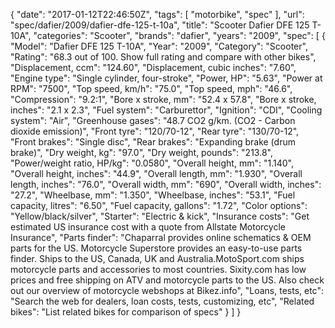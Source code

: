 {
    "date": "2017-01-12T22:46:50Z",
    "tags": [
        "motorbike",
        "spec"
    ],
    "url": "spec\/dafier\/2009\/dafier-dfe-125-t-10a",
    "title": "Scooter Dafier DFE 125 T-10A",
    "categories": "Scooter",
    "brands": "dafier",
    "years": "2009",
    "spec": [
        {
            "Model": "Dafier DFE 125 T-10A",
            "Year": "2009",
            "Category": "Scooter",
            "Rating": "68.3 out of 100. Show full rating and compare with other bikes",
            "Displacement, ccm": "124.60",
            "Displacement, cubic inches": "7.60",
            "Engine type": "Single cylinder, four-stroke",
            "Power, HP": "5.63",
            "Power at RPM": "7500",
            "Top speed, km\/h": "75.0",
            "Top speed, mph": "46.6",
            "Compression": "9.2:1",
            "Bore x stroke, mm": "52.4 x 57.8",
            "Bore x stroke, inches": "2.1 x 2.3",
            "Fuel system": "Carburettor",
            "Ignition": "CDI",
            "Cooling system": "Air",
            "Greenhouse gases": "48.7 CO2 g\/km. (CO2 - Carbon dioxide emission)",
            "Front tyre": "120\/70-12",
            "Rear tyre": "130\/70-12",
            "Front brakes": "Single disc",
            "Rear brakes": "Expanding brake (drum brake)",
            "Dry weight, kg": "97.0",
            "Dry weight, pounds": "213.8",
            "Power\/weight ratio, HP\/kg": "0.0580",
            "Overall height, mm": "1.140",
            "Overall height, inches": "44.9",
            "Overall length, mm": "1.930",
            "Overall length, inches": "76.0",
            "Overall width, mm": "690",
            "Overall width, inches": "27.2",
            "Wheelbase, mm": "1.350",
            "Wheelbase, inches": "53.1",
            "Fuel capacity, litres": "6.50",
            "Fuel capacity, gallons": "1.72",
            "Color options": "Yellow\/black\/silver",
            "Starter": "Electric & kick",
            "Insurance costs": "Get estimated US insurance cost with a quote from Allstate Motorcycle Insurance",
            "Parts finder": "Chaparral provides online schematics & OEM parts for the US.   Motorcycle Superstore provides an easy-to-use parts finder. Ships to the US, Canada, UK and Australia.MotoSport.com ships motorcycle parts and accessories to most countries.    Sixity.com has low prices and free shipping on ATV and motorcycle parts to the US. Also check out our overview of motorcycle webshops at Bikez.info",
            "Loans, tests, etc": "Search the web for dealers, loan costs, tests, customizing, etc",
            "Related bikes": "List related bikes for comparison of specs"
        }
    ]
}